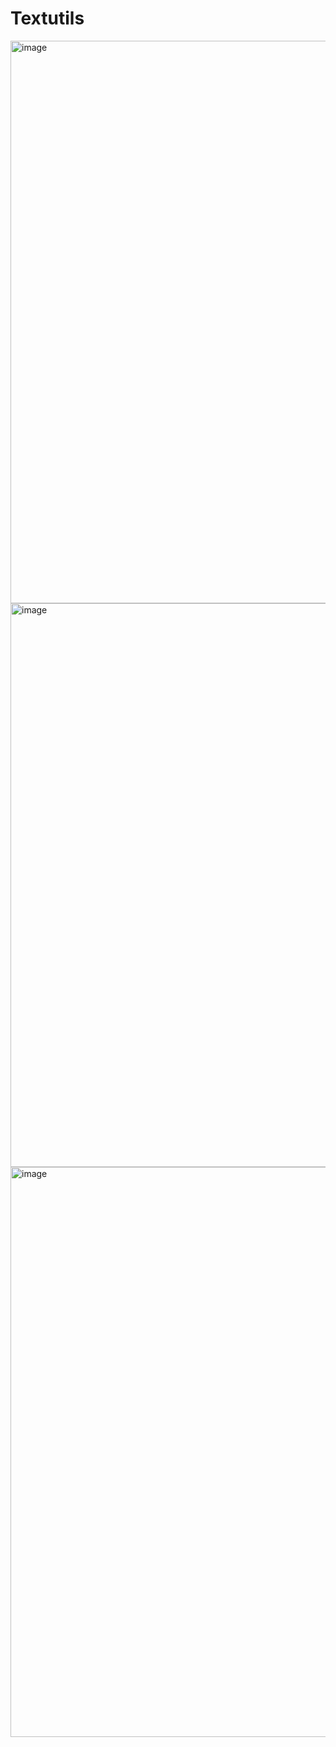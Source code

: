 # Textutils
 
<img width="900" alt="image" src="https://github.com/Sirishakanakala/Textutils/assets/110217912/ca9abc08-5d6f-4011-aa60-49781174f737">
<img width="902" alt="image" src="https://github.com/Sirishakanakala/Textutils/assets/110217912/d6178e88-fe2d-4d7f-8323-54bfacb2252a">
<img width="912" alt="image" src="https://github.com/Sirishakanakala/Textutils/assets/110217912/e56e6b47-08b9-4b5a-829e-4740444e3a94">


